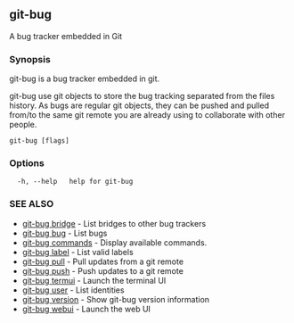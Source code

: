 ## git-bug

A bug tracker embedded in Git

### Synopsis

git-bug is a bug tracker embedded in git.

git-bug use git objects to store the bug tracking separated from the files
history. As bugs are regular git objects, they can be pushed and pulled from/to
the same git remote you are already using to collaborate with other people.



```
git-bug [flags]
```

### Options

```
  -h, --help   help for git-bug
```

### SEE ALSO

* [git-bug bridge](git-bug_bridge.md)	 - List bridges to other bug trackers
* [git-bug bug](git-bug_bug.md)	 - List bugs
* [git-bug commands](git-bug_commands.md)	 - Display available commands.
* [git-bug label](git-bug_label.md)	 - List valid labels
* [git-bug pull](git-bug_pull.md)	 - Pull updates from a git remote
* [git-bug push](git-bug_push.md)	 - Push updates to a git remote
* [git-bug termui](git-bug_termui.md)	 - Launch the terminal UI
* [git-bug user](git-bug_user.md)	 - List identities
* [git-bug version](git-bug_version.md)	 - Show git-bug version information
* [git-bug webui](git-bug_webui.md)	 - Launch the web UI

